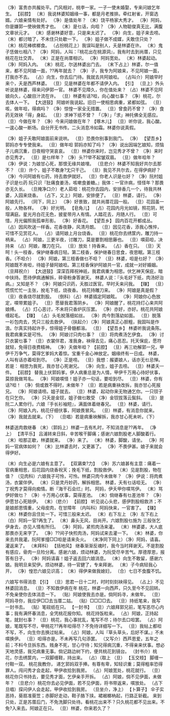<!-- { "loadSidebar": true } -->
（净）富贵亦共赧处平。门风相对，桃李一家。一子一使未婚娶，专来问娘乞年生。
【前腔】
（末）我说林婆知姻缘一事，都是月老推排。牵红射雀，开窗选婿。六娘亲情有处好。
（净）是值处年？
（末）饶平杨家大秀才。
（净）阿妈，你是嫌郭一使袂做秀才也。
（末）是乜话，向呾？
（净）人物聪俊真无比，满腹文章状元才。
（末）感谢林婆好意，只是来太迟了。
（净）向生，姐子来去唠。
（末）都讨暗了，不未住只处歇一下。
（净）姐子做不成媒，夭敢住只处？
（末）桃花棒槟榔食。
（占扮桃花上）我误叫是别人，夭是林婆在许。
（末）鬼子恁做乜相八？
（净）阿妈，人叫：『桃花出在桃源洞』，我有时去到尚厝，只见桃花在灶交弄。
（末）正是在尚厝相识。
（净）阿妈宽处。
（末）林婆起动。
（净）阿妈入内。
（末）桃花，尔送林婆出门去。
（末下占上）林婆，尔一值来，都不见阿娘一面，??再年就去？
（净）子，我专为阿娘来，不见阿娘一面，打我亦不去。
（占）向生，你去后门待。我就去共阿娘呾。
（占叫介）阿娘早时来个，夭是西芦林婆。
（旦）见是林婆在年都不请伊入内。
【引】
（旦上）外头听说是林婆，得来问伊郭一官。
林婆不见障久，你在值处来？
（占）林婆不见阿娘向久，心酸目汁流在许。
（旦）林婆有话?呾，向心酸乜事？
（净）桃花，尔去体人一下。
【大迓鼓】
阿娘听我说起。旧日一使相思病重，紧都如弦。
（旦）咳，做年呾，得病吗？
（净）惊惶一家全无措置。
（旦）曾食药不曾？
（净）食药无效袂「得」身起。
（旦）求神下纸不曾？
「（净）」「求」神托佛全无感应。
（旦）今做在年？
（净）今来问娘做在年？
【啄木儿】
（旦）听你说，我心酸。一逡心酸一断场。自分开无书传。二头消息冷如霜。林婆你说真假。

（净）姐子夭敢阿娘面前来说哄。
（旦）恐畏你别事到我门。
（净）
【望吾乡】
郭妈亦专专使我来。
（旦）做年呾 郭妈亦知了吗？
（净）说出因端乞娘知，烦恼子儿病沉重，日夜相守哭哀哀。
（旦）林婆你来时，岂见秀才不曾？
（净）来时亦见秀才。
（旦）是乜样年？
（净）头??举不起皱双眉。
（旦）做年呾年？
（净）伊说：为娘甘心死，那恨无缘共娘埋。
（旦悲介）林婆不知我好共尔去那不？
（旦）许个，姐子不敢身?冘只干己。
（旦）我见不共尔去，在得伊病好？
（净）今问阿娘有乜药，持去救伊就好。
（旦）你老人识是乜好？
（净）阮村姐子识是乜药 阮只识『肚痛食姜汤，咳嗽食姜糖。』我体：一官许病，怪怪年？那畏亦无久长。
（旦掩净口介）老人茹呾：桃花你去园内，安排香几一个，待我共林婆，入园来烧香。
（占下，又上）阿娘，安排便了。
（旦）林婆，请行。
（净）阿娘先行。
（同下，同上）
（净）好景致，就共尚厝花园一般。
（旦）花园虽一般，人物各样。
（净）好光明。
【皂角儿】
（占）花园内月光如镜，照花阴，玳瑁满庭。星光月白花无色，披星带月人有情。人踏花去，月随人行。
（旦）可惜，月光偏照我孤单形影。
（净）好香花。
【望吾乡】
园内百花开都成丛。
（占）因风吹送一样香。花香夜静，风清月朗。
（旦）因见花香，添我心憔悴，可惜不见赏花人。
（占）请阿娘上月台烧香。
（旦）桃花你去绣筐内，雕刀持一柄来。
（占）阿娘，三更半夜，讨雕刀，莫是要割相思藤也。
（旦）嘪茹呾，决持来
（占）阿娘，雕刀在只。
（旦）放处！持香来。
（占）香在只。
（旦）天呵！头一枝香，保护继春病日轻。第二枝香，保护继春日思食，夜思眠。第三枝香。（不呾介）
（净）阿娘，第三枝香做乜不呾？
（旦）林婆，呾是乜好？
（净）阿娘既不肯呾，待姐子替阿娘呾。第三枝香保护阿娘共一官，成就一对好婚姻。
（旦拜祝介）
【大迓鼓】
深深百拜祝神祇，我君病重为相思。伏乞神天保庇，暗中扶持。愿待伊病通解拆，碎骨粉身答谢天。
林婆人说：『头毛好下纸，肉汤好治病。』又知是不？
（净）阿娘只识药，夭胜过医官。早时夭来问我。
【赚】
（旦）慌慌忙忙一主张，挩毛下纸，烧夜香。
桃花持雕刀来。
（净）阿娘是真是假？
（旦）夜香烧尽就割股。
（倒科）（占）林婆插定阿娘眩。
（净）阿娘你心色放定，嘪带累姐子。
（旦）愿替我君落阴乡。
（净）阿娘醒了，桃花持灯心来共阿娘缚。
（占）灯心恶讨，不未将只香炉灰压罢。
（净）亦好，亦好。桃花共阿娘缠起毛。
【赚】
（占）头毛挩落细如丝。
（净）肉今割落幼如面。
（旦）脱落一衫包肉去，凭只三般去救伊。
（扶起介）（净）阿娘真正心胆粗，我固叫是作浪。尔真实持起许手，惊得姐子骨髓都溶。
（旦）
【望吾乡】
林婆听我说条陈。我君病重实是可怜。
（净）阿娘讨只肉乜事？
（旦）将肉煮汤乞伊食。
（净）讨只衣裳乜事？
（旦）衣裳伴君，准我身。袂得去见，痛心恶忍。托天保庇，愿符就轻，免得日夜费精神。
（净）夭做年呾？
【前腔】
（旦）再三劝解郭一兄，甲伊千万争气，莫得乞爹妈大着惊。宝重千金心神放定。姻缘终有一日成。
林婆，人叫有话亦着呾到尽。
（净）正是唠。
（旦）我想：赧婆娘人，话亦无乜忌惮。若是：
相思为我死，我亦甘心死谢兄。
（净）向生，姐子去唠。
（旦）林婆夭一件。
【前腔】
替我上伏郭妈爹。伊人病重总是为人情，甲伊千万用心待好伏事，莫掠我做骂名。
（净）阿娘嘪怪！姐子亦一句话，要呾到尽。
（旦）林婆，你有话?呾！
（净）倘或救不得时，未做年？
（旦）若是病重袂改拆，我亦甘心死报兄。
（净）阿娘请唠。姐子就去。
（旦）林婆，起动你来无物通乞你。一只钗子在只乞你。
（净）只夭是金钗，姐子做乜敢受 
（净）金钗拔落云鬓斜。
（旦）是阮二人累你行。六娘『手长衫袖短』，满面体着继春兄。
（旦）林婆，请行。
（净）阿娘入内，桃花仔细伏事，阿娘畏冒风。
（旦）林婆，有消息你就来。
（净）我就去就来。（下）
（旦唱）若是病重袂解拆，我亦甘心死未听。（下）

林婆送肉救继春
（末）（郭妈上）林婆一去有札时，不知消息是??再年。
（净上）
【清平乐】
吕浦转来日斜，辛苦喉干脚痛；感谢六娘割股老人脚酸着行。
（末）呾那正歇，林婆就来。
（净）来了。
（末）林婆，脚酸，请坐。
（净）阿妈一官病体如何？
（末）比林婆去时，又更甚了。
（净）不畏伊甚。娘子来就会得伊好。

（末）向生必是六娘有主意了。
【双鸂束?力】
（净）苏六娘甚有主意：痛着一官病重相思，后花园内烧香祝天；挽毛下纸，割股救伊。
（末）见是割股，物在值？
（见肉科）六娘我子可怜，可怜。林婆只肉今未做年？
（净）伊说：将肉煮汤，衣裳伴伊。
（末）只是灵丹妙药，解拆相思。
林婆，夭有乜话呾无。
（净）丁祝秀才莫得向痴情。断『海干石会烂』时。
阿妈，伊夭甲你嘪骂伊。
（末）骂伊好做乜？
（净）十万用心伏事，莫得差池。
（末）倘继春有乜差池年？
（净）伊愿甘心死赔伊。
（末）（悲介）
【前腔】
听见说心头悲，感伊割股相救济；不是娘郎恩情重，父母皮肉，在甘障年 
（内叫科）阿妈快来，一官害了。
【赚】
（末）林婆你且住处一下。可惜三般来太迟。
（末）右下左上
（净）左下右上
（白）阿妈一官?再生了。
（末）鼻头无风，目尚开。六娘割股乜施为 三般张乞伊身去，亦见人情有所归。
（净）阿妈，紧煎肉汤来灌。
（末）林婆婆，大人底那畏亦无来字了。
（净）??间子快煎肉汤，阿妈试来去灌一下。
（末）林婆，你来去共我灌。阮阿爹撞□□呾是请来灸火。
（末净同下同上）（净）阿妈，请喜。灌返来了。
（末拜科）
【括地风】
继春渐渐反魂时，我今当时拜谢天。不是割股有感应，骨肉一旦险分离。感谢六娘，烦动林婆，为阮受尽辛苦气。厚德厚恩，报答有日子。
（净）阿妈请喜！姐子返去回六娘消息。
（末）向生不敢留，感谢六娘。我明旦来契伊。烦动林婆，待一官健了，专来拜谢。
（末）子今病轻我心开，
（净）惶恐六娘见识高；
（末）得伊来做我媳妇，
（合）七日不食腹不饥。

六娘写书得消息
【引】
（旦）思君一日十二时，时时刻刻袂得见。
（占上）不见林婆回消息。
（旦）不知救伊病在年 
桃花，林婆一向西芦，只久至今不见回转。不免亲使你去体消息一下。
（贴）阿娘使我去亦是。倘阿妈寻，未做年。
（旦）阿妈寻你，我应伊□□去当厝二姑。
（贴）□□□□去。
（旦）持纸笔来，我写一封书去。
（贴）笔砚纸在只。
【一封书】
（旦）六娘拜郭兄前，笔写恶尽心内事；我有满怀春消息，全凭桃花报你知。
桃花持饭粒来。
（占）阿娘，正持起笔，就封乜事？
（旦）桃花，我心事扰乱，笔写不尽；待尔去口呾罢。
（占）阿娘，笔既写不尽，甲桃花??再年呾得尽？不免待详细写一下。
（旦）我帖上都呾不写，不，向生你去换过帖来。
（占）阿娘，人叫『草头草头，后好不谋。』不未嘪换伊。
（旦）呾得亦是。不未再写几句添罢。
（又写介）西芦恩爱，五年之前；不料今旦拆东西。贱身不死，甘心守待；知兄得病沉重，不得亲来伏事。想必天地灵感，我兄病重无事。倘记路边树下约，便共桃花到镜台。
（封书介）桃花，尔去绣筐内，一双脚缠鞋，持出来。
（占）（取上
（旦）
【玉交枝】
脚缠一付鞋一双。
桃花我教你，
递乞郭妈双手捧。有尊有卑，知轻识重；莫得粗率恐得罪人。闯问秀才会走起，甲伊收拾到我房。
（占）阿娘宽处，桃花就行。
（旦）桃花你只书持去，要见秀才面，乞伊亲手开拆。
（占）阿娘，倘不见伊面，未做年？
（旦悲介）桃花你去必见伊面，若不见伊面，将书带返来，嘪放处。
（占下旦唱）探问伊人会走起，甲伊收拾到我房。
（旦坐介，净上）
【卜算子】
伞子实恶持，葵扇准葵笠；赤脚好走动，鞋子胳下挟。裙裾榔枘起，行路正斩截。
来到只处，正是苏厝后门，不免洗脚只处待。看桃花出来不？只久桃花都不见出来。不免?入来去。阿娘正在只。
（旦）林婆，你来若久了？
